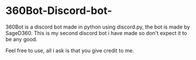 # 360Bot-Discord-bot-
360Bot is a discord bot made in python using discord.py, the bot is made by SageD360. This is my second discord bot i have made so don't expect it to be any good.

Feel free to use, all i ask is that you give credit to me. 
